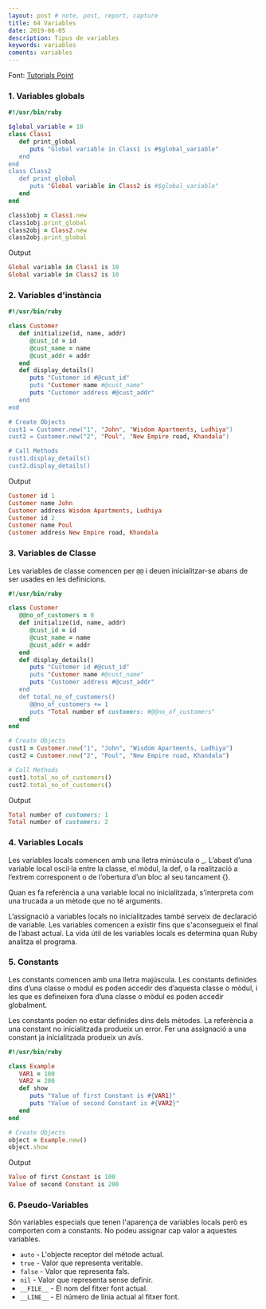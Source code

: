 ```yaml
---
layout: post # note, post, report, capture
title: 64 Variables
date: 2019-06-05
description: Tipus de variables
keywords: variables
coments: variables
---
```


Font: [Tutorials Point](https://www.tutorialspoint.com/ruby/ruby_variables.htm)

### 1. Variables globals

```ruby
#!/usr/bin/ruby

$global_variable = 10
class Class1
   def print_global
      puts "Global variable in Class1 is #$global_variable"
   end
end
class Class2
   def print_global
      puts "Global variable in Class2 is #$global_variable"
   end
end

class1obj = Class1.new
class1obj.print_global
class2obj = Class2.new
class2obj.print_global
```
Output

```ruby
Global variable in Class1 is 10
Global variable in Class2 is 10
```

### 2. Variables d'instància

```ruby
#!/usr/bin/ruby

class Customer
   def initialize(id, name, addr)
      @cust_id = id
      @cust_name = name
      @cust_addr = addr
   end
   def display_details()
      puts "Customer id #@cust_id"
      puts "Customer name #@cust_name"
      puts "Customer address #@cust_addr"
   end
end

# Create Objects
cust1 = Customer.new("1", "John", "Wisdom Apartments, Ludhiya")
cust2 = Customer.new("2", "Poul", "New Empire road, Khandala")

# Call Methods
cust1.display_details()
cust2.display_details()
```

Output


```ruby
Customer id 1
Customer name John
Customer address Wisdom Apartments, Ludhiya
Customer id 2
Customer name Poul
Customer address New Empire road, Khandala
```

### 3. Variables de Classe

Les variables de classe comencen per `@@` i deuen inicialitzar-se abans de ser usades en les definicions.

```ruby
#!/usr/bin/ruby

class Customer
   @@no_of_customers = 0
   def initialize(id, name, addr)
      @cust_id = id
      @cust_name = name
      @cust_addr = addr
   end
   def display_details()
      puts "Customer id #@cust_id"
      puts "Customer name #@cust_name"
      puts "Customer address #@cust_addr"
   end
   def total_no_of_customers()
      @@no_of_customers += 1
      puts "Total number of customers: #@@no_of_customers"
   end
end

# Create Objects
cust1 = Customer.new("1", "John", "Wisdom Apartments, Ludhiya")
cust2 = Customer.new("2", "Poul", "New Empire road, Khandala")

# Call Methods
cust1.total_no_of_customers()
cust2.total_no_of_customers()
```

Output

```ruby
Total number of customers: 1
Total number of customers: 2
```

### 4. Variables Locals

Les variables locals comencen amb una lletra minúscula o _. L’abast d’una variable local oscil·la entre la classe, el mòdul, la def, o la realització a l’extrem corresponent o de l’obertura d’un bloc al seu tancament {}.

Quan es fa referència a una variable local no inicialitzada, s'interpreta com una trucada a un mètode que no té arguments.

L’assignació a variables locals no inicialitzades també serveix de declaració de variable. Les variables comencen a existir fins que s'aconsegueix el final de l’abast actual. La vida útil de les variables locals es determina quan Ruby analitza el programa.


### 5. Constants

Les constants comencen amb una lletra majúscula. Les constants definides dins d’una classe o mòdul es poden accedir des d’aquesta classe o mòdul, i les que es defineixen fora d’una classe o mòdul es poden accedir globalment.

Les constants poden no estar definides dins dels mètodes. La referència a una constant no inicialitzada produeix un error. Fer una assignació a una constant ja inicialitzada produeix un avís.

```ruby
#!/usr/bin/ruby

class Example
   VAR1 = 100
   VAR2 = 200
   def show
      puts "Value of first Constant is #{VAR1}"
      puts "Value of second Constant is #{VAR2}"
   end
end

# Create Objects
object = Example.new()
object.show
```

Output

```ruby
Value of first Constant is 100
Value of second Constant is 200
```

### 6. Pseudo-Variables

Són variables especials que tenen l'aparença de variables locals però es comporten com a constants. No podeu assignar cap valor a aquestes variables.

- `auto` - L'objecte receptor del mètode actual.
- `true` - Valor que representa veritable.
- `false` - Valor que representa fals.
- `nil` - Valor que representa sense definir.
- `__FILE__` - El nom del fitxer font actual.
- `__LINE__` - El número de línia actual al fitxer font.

